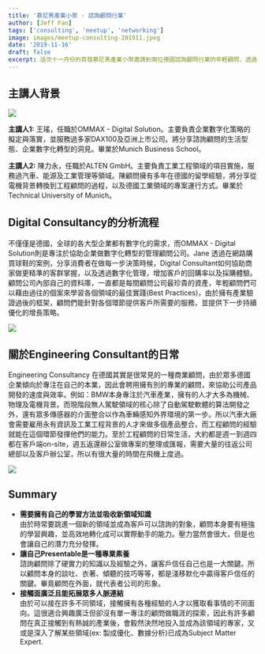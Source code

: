 ```yaml
---
title: '慕尼黑產業小聚 - 諮詢顧問行業'
author: [Jeff Fan]
tags: ['consulting', 'meetup', 'networking']
image: images/meetup-consulting-201911.jpeg
date: '2019-11-16'
draft: false
excerpt: 這次十一月份的首發慕尼黑產業小聚邀請到兩位德國諮詢顧問行業的年輕顧問，透過實際在德國管理顧問的工作經驗，分享更多產業的現況、發展以及職涯規劃上的建議。
---
```


## 主講人背景

![](images/Inside-Munich-November-1024x576.jpeg)

**主講人1:** 王瑤，任職於OMMAX - Digital Solution。主要負責企業數字化策略的擬定與落實，並服務過多家DAX100及亞洲上市公司。將分享諮詢顧問的生活型態、企業數字化轉型的洞見。畢業於Munich Business School。

**主講人2:** 陳力永，任職於ALTEN GmbH。主要負責工業工程領域的項目實施，服務過汽車、能源及工業管理等領域。陳顧問擁有多年在德國的留學經驗，將分享從電機背景轉換到工程顧問的過程，以及德國工業領域的專案運行方式。畢業於Technical University of Munich。

## Digital Consultancy的分析流程

不僅僅是德國，全球的各大型企業都有數字化的需求，而OMMAX - Digital Solution則是專注於協助企業做數字化轉型的管理顧問公司。Jane 透過在網路購買球鞋的案例，分享消費者在做每一步決策時候，Digital Consultant如何協助商家做更精準的客群掌握，以及透過數字化管理，增加客戶的回購率以及採購體驗。顧問公司內部自己的資料庫，一直都是每間顧問公司最珍貴的資產，年輕顧問們可以藉由過往的個案來學習各個領域的最佳實踐(Best Practices)，由於擁有產業驗證過後的框架，顧問們能針對各個環節提供客戶所需要的服務，並提供下一步持續優化的增長策略。

![](images/photo_2019-12-26_09-29-06-1024x768.jpg)

## 關於Engineering Consultant的日常

Engineering Consultancy 在德國其實是很常見的一種商業顧問，由於眾多德國企業傾向於專注在自己的本業，因此會聘用擁有別的專業的顧問，來協助公司產品開發的速度與效率。例如：BMW本身專注於汽車產業，擁有的人才大多為機械、物理及電機背景。而現階段無人駕駛領域的核心除了自動駕駛軟體的算法開發之外，還有眾多傳感器的介面整合以作為車輛感知外界環境的第一步。所以汽車大廠會需要雇用永有資訊及工業工程背景的人才來做多個產品整合，而工程顧問的經驗就能在這個環節發揮他們的能力。至於工程顧問的日常生活，大約都是週一到週四都在客戶端on-site，週五返還辦公室做專案的整理或匯報，需要大量的往返公司總部以及客戶辦公室，所以有很大量的時間在飛機上度過。

![](images/photo_2019-12-26_09-29-11-768x1024.jpg)

## Summary

- **需要擁有自己的學習方法並吸收新領域知識**  
    由於時常要跳進一個新的領域並成為客戶可以諮詢的對象，顧問本身要有極強的學習興趣，並高效地轉化成可以實際動手的能力。壓力當然會很大，但是也會讓自己的潛力充分發揮。
- **讓自己Presentable是一種專業素養**  
    諮詢顧問除了硬實力的知識以及經驗之外，讓客戶信任自己也是一大關鍵。所以顧問本身的談吐、衣著、傾聽的技巧等等，都是淺移默化中贏得客戶信任的關鍵。畢竟顧問在外面，就代表者公司的形象。
- **接觸面廣泛且能拓展眾多人脈連結**  
    由於可以接在許多不同領域，接觸擁有各種經驗的人才以獲取看事情的不同面向。這很適合興趣廣泛但卻沒有單一專注的顧問做職涯的探索，因此有許多顧問在真正接觸到有熱誠的產業後，會毅然決然地投入並成為該領域的專家，又或是深入了解某些領域(ex: 製成優化、數據分析)已成為Subject Matter Expert.
